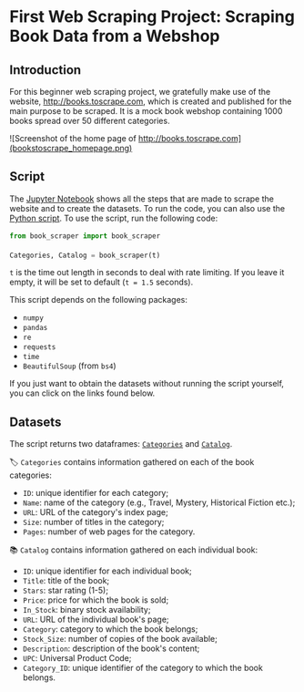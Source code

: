 # First Web Scraping Project: Scraping Book Data from a Webshop

## Introduction
For this beginner web scraping project, we gratefully make use of the website, http://books.toscrape.com, which is created and published for the main purpose to be scraped. It is a mock book webshop containing 1000 books spread over 50 different categories. 

![Screenshot of the home page of http://books.toscrape.com](bookstoscrape_homepage.png)

## Script
The [Jupyter Notebook](https://github.com/manalelabdellaoui/books-to-scrape/blob/main/web_scraping.ipynb) shows all the steps that are made to scrape the website and to create the datasets. To run the code, you can also use the [Python script](https://github.com/manalelabdellaoui/books-to-scrape/blob/main/book_scraper.py). To use the script, run the following code:

```python 
from book_scraper import book_scraper
    
Categories, Catalog = book_scraper(t)
```

`t` is the time out length in seconds to deal with rate limiting. If you leave it empty, it will be set to default (`t = 1.5` seconds).

This script depends on the following packages:
- `numpy`
- `pandas`
- `re`
- `requests`
- `time`
- `BeautifulSoup` (from `bs4`)

If you just want to obtain the datasets without running the script yourself, you can click on the links found below.

## Datasets
The script returns two dataframes: [`Categories`](https://github.com/manalelabdellaoui/books-to-scrape/blob/main/Categories.csv) and [`Catalog`](https://github.com/manalelabdellaoui/books-to-scrape/blob/main/Catalog.csv). 

:label: `Categories` contains information gathered on each of the book categories:
- `ID`: unique identifier for each category;
- `Name`: name of the category (e.g., Travel, Mystery, Historical Fiction etc.);
- `URL`: URL of the category's index page;
- `Size`: number of titles in the category;
- `Pages`: number of web pages for the category.

:books: `Catalog` contains information gathered on each individual book:
- `ID`: unique identifier for each individual book;
- `Title`: title of the book;
- `Stars`: star rating (1-5);
- `Price`: price for which the book is sold;
- `In_Stock`: binary stock availability;
- `URL`: URL of the individual book's page;
- `Category`: category to which the book belongs;
- `Stock_Size`: number of copies of the book available;
- `Description`: description of the book's content;
- `UPC`: Universal Product Code;
- `Category_ID`: unique identifier of the category to which the book belongs.

